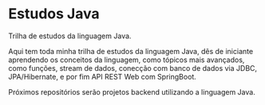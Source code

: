 # Estudos Java
Trilha de estudos da linguagem Java.

Aqui tem toda minha trilha de estudos da linguagem Java, dês de iniciante aprendendo os conceitos da linguagem, como tópicos mais avançados, como funções, stream de dados, conecção com banco de dados via JDBC, JPA/Hibernate, e por fim API REST Web com SpringBoot.

Próximos repositórios serão projetos backend utilizando a linguagem Java.
